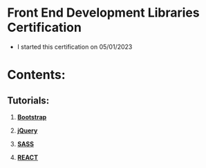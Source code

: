 # Front End Development Libraries Certification

* I started this certification on 05/01/2023

# Contents:

## Tutorials:

1. [**Bootstrap**](/04%20-%20Front%20End%20Libraries/01%20-%20Bootstrap)

2. [**jQuery**](/04%20-%20Front%20End%20Libraries/02%20-%20jQuery)

3. [**SASS**](/04%20-%20Front%20End%20Libraries/03%20-%20SASS)

4. [**REACT**](/04%20-%20Front%20End%20Libraries//04%20-%20React/)